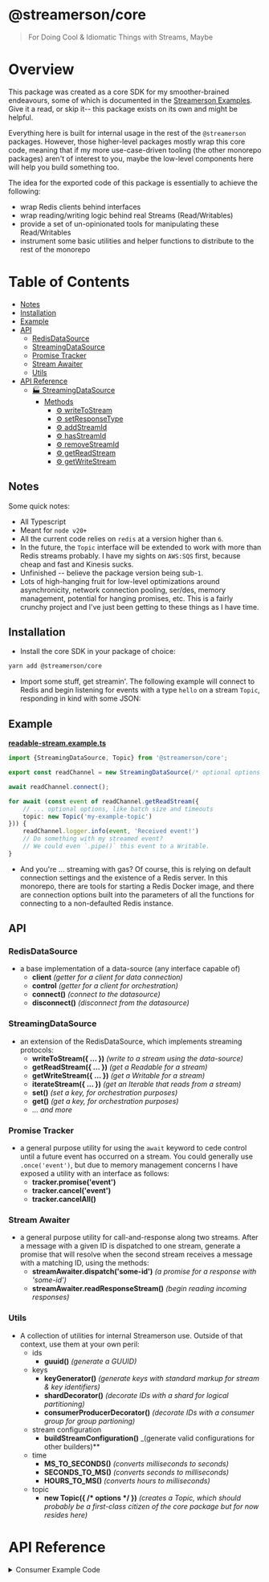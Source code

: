 # @streamerson/core

> For Doing Cool & Idiomatic Things with Streams, Maybe

# Overview

This package was created as a core SDK for my smoother-brained endeavours, some of which is documented in
the [Streamerson Examples](../examples/README.md). Give it a read, or skip it-- this package exists on its own and might
be helpful.

Everything here is built for internal usage in the rest of the `@streamerson` packages.  However, those higher-level packages mostly wrap this core code, meaning that if my more use-case-driven tooling (the other monorepo packages) aren't of interest to you, maybe the low-level components here will help you build something too.

The idea for the exported code of this package is essentially to achieve the following:
- wrap Redis clients behind interfaces
- wrap reading/writing logic behind real Streams (Read/Writables)
- provide a set of un-opinionated tools for manipulating these Read/Writables
- instrument some basic utilities and helper functions to distribute to the rest of the monorepo

# Table of Contents
<!-- START doctoc generated TOC please keep comment here to allow auto update -->
<!-- DON'T EDIT THIS SECTION, INSTEAD RE-RUN doctoc TO UPDATE -->


  - [Notes](#notes)
  - [Installation](#installation)
  - [Example](#example)
  - [API](#api)
    - [RedisDataSource](#redisdatasource)
    - [StreamingDataSource](#streamingdatasource)
    - [Promise Tracker](#promise-tracker)
    - [Stream Awaiter](#stream-awaiter)
    - [Utils](#utils)
- [API Reference](#api-reference)
  - [:factory: StreamingDataSource](#factory-streamingdatasource)
    - [Methods](#methods)
      - [:gear: writeToStream](#gear-writetostream)
      - [:gear: setResponseType](#gear-setresponsetype)
      - [:gear: addStreamId](#gear-addstreamid)
      - [:gear: hasStreamId](#gear-hasstreamid)
      - [:gear: removeStreamId](#gear-removestreamid)
      - [:gear: getReadStream](#gear-getreadstream)
      - [:gear: getWriteStream](#gear-getwritestream)

<!-- END doctoc generated TOC please keep comment here to allow auto update -->

## Notes

Some quick notes:

- All Typescript
- Meant for `node v20+`
- All the current code relies on `redis` at a version higher than `6`.
- In the future, the `Topic` interface will be extended to work with more than Redis streams probably. I have my sights
  on `AWS:SQS` first, because cheap and fast and Kinesis sucks.
- Unfinished -- believe the package version being sub-`1`.
- Lots of high-hanging fruit for low-level optimizations around asynchronicity, network connection pooling, ser/des,
  memory management, potential for hanging promises, etc. This is a fairly crunchy project and I've just been getting to
  these things as I have time.

## Installation

- Install the core SDK in your package of choice:

```bash
yarn add @streamerson/core
```

- Import some stuff, get streamin'. The following example will connect to Redis and begin listening for events with a
  type `hello` on a stream `Topic`, responding in kind with some JSON:

## Example
<!-- BEGIN-CODE: ../examples/core-modules/readable-stream/readable-stream.example.ts -->
[**readable-stream.example.ts**](../examples/core-modules/readable-stream/readable-stream.example.ts)
```typescript
import {StreamingDataSource, Topic} from '@streamerson/core';

export const readChannel = new StreamingDataSource(/* optional options */);

await readChannel.connect();

for await (const event of readChannel.getReadStream({
    // ... optional options, like batch size and timeouts
    topic: new Topic('my-example-topic')
})) {
    readChannel.logger.info(event, 'Received event!')
    // Do something with my streamed event?
    // We could even `.pipe()` this event to a Writable.
}
```
<!-- END-CODE: ../examples/core-modules/readable-stream/readable-stream.example.ts -->

- And you're ... streaming with gas? Of course, this is relying on default connection settings and the existence of a
  Redis server. In this monorepo, there are tools for starting a Redis Docker image, and there are connection options
  built into the parameters of all the functions for connecting to a non-defaulted Redis instance.

## API

### RedisDataSource

- a base implementation of a data-source (any interface capable of)
    - **client** _(getter for a client for data connection)_
    - **control** _(getter for a client for orchestration)_
    - **connect()** _(connect to the datasource)_
    - **disconnect()** _(disconnect from the datasource)_

### StreamingDataSource

- an extension of the RedisDataSource, which implements streaming protocols:
    - **writeToStream({ ... })** _(write to a stream using the data-source)_
    - **getReadStream({ ... })** _(get a Readable for a stream)_
    - **getWriteStream({ ... })** _(get a Writable for a stream)_
    - **iterateStream({ ... })** _(get an Iterable that reads from a stream)_
    - **set()** _(set a key, for orchestration purposes)_
    - **get()** _(get a key, for orchestration purposes)_
    - *... and more*

### Promise Tracker

- a general purpose utility for using the `await` keyword to cede control until a future event has occurred on a stream.  You could generally use `.once('event')`, but due to memory management concerns I have exposed a utility with an interface as follows:
  - **tracker.promise('event')**
  - **tracker.cancel('event')**
  - **tracker.cancelAll()**

### Stream Awaiter

- a general purpose utility for call-and-response along two streams.  After a message with a given ID is dispatched to one stream, generate a promise that will resolve when the second stream receives a message with a matching ID, using the methods:
  - **streamAwaiter.dispatch('some-id')** _(a promise for a response with 'some-id')_
  - **streamAwaiter.readResponseStream()** _(begin reading incoming responses)_

### Utils

- A collection of utilities for internal Streamerson use.  Outside of that context, use them at your own peril:
  - ids
    - **guuid()** _(generate a GUUID)_
  - keys
    - **keyGenerator()** _(generate keys with standard markup for stream & key identifiers)_
    - **shardDecorator()** _(decorate IDs with a shard for logical partitioning)_
    - **consumerProducerDecorator()** _(decorate IDs with a consumer group for group partioning)_
  - stream configuration
    - **buildStreamConfiguration()** _(generate valid configurations for other builders)**
  - time
    - **MS_TO_SECONDS()** _(converts milliseconds to seconds)_
    - **SECONDS_TO_MS()** _(converts seconds to milliseconds)_ 
    - **HOURS_TO_MS()** _(converts hours to milliseconds)_
  - topic
    - **new Topic({ /\* options \*/ })** _(creates a Topic, which should probably be a first-class citizen of the core package but for now resides here)_

# API Reference

<details>
    <summary>Consumer Example Code</summary>

<!-- BEGIN-CODE: ./src/datasource/_API.md -->
[**_API.md**](./src/datasource/_API.md)

## :factory: StreamingDataSource

A remote source capable of retrieving stream records from a Redis instance.

### Methods

- [writeToStream](#gear-writetostream)
- [setResponseType](#gear-setresponsetype)
- [addStreamId](#gear-addstreamid)
- [hasStreamId](#gear-hasstreamid)
- [removeStreamId](#gear-removestreamid)
- [getReadStream](#gear-getreadstream)
- [getWriteStream](#gear-getwritestream)

#### :gear: writeToStream

A low-level implementation wrapping a Redis Stream Write operation

| Method | Type |
| ---------- | ---------- |
| `writeToStream` | `(outgoingStream: string, incomingStream: string, messageType: MessageType, messageId: string, message: string, sourceId: string, shard?: string) => Promise<string>` |

Parameters:

* `outgoingStream`: The stream ID to target in Redis
* `incomingStream`: Maybe, a stream ID to reply to
* `messageType`: The type of the event
* `messageId`: The ID of the message
* `message`: The message payload
* `sourceId`: The ID of the source
* `shard`: Maybe, the shard to target


#### :gear: setResponseType

Sets the `MessageType` field default for outgoing messages

| Method | Type |
| ---------- | ---------- |
| `setResponseType` | `(type: string) => void` |

Parameters:

* `type`: The `MessageType` for outgoing messages


#### :gear: addStreamId

Adds a stream to the set for consumption

| Method | Type |
| ---------- | ---------- |
| `addStreamId` | `(streamId: string) => void` |

Parameters:

* `streamId`: the key of the stream to ingest


#### :gear: hasStreamId

Checks whether a stream is set for consumption

| Method | Type |
| ---------- | ---------- |
| `hasStreamId` | `(streamId: string) => boolean` |

Parameters:

* `streamId`: the key of the stream to check


#### :gear: removeStreamId

Removes a stream from the set for consumption

| Method | Type |
| ---------- | ---------- |
| `removeStreamId` | `(streamId: string) => void` |

Parameters:

* `streamId`: the key of the stream to remove


#### :gear: getReadStream

| Method | Type |
| ---------- | ---------- |
| `getReadStream` | `(options: { topic: Topic; shard?: string; } or GetReadStreamOptions) => Readable and { readableObjectMode: true; }` |

#### :gear: getWriteStream

Get a `Writable` stream, for which written objects will be written to the remote

| Method | Type |
| ---------- | ---------- |
| `getWriteStream` | `(options: { topic: Topic; shard?: string; } or { stream: string; responseChannel?: string; shard?: string; }) => Writable and { writableObjectMode: true; }` |

Parameters:

* `options`: : The Topic to publish messages to




<!-- END-CODE: ./src/datasource/_API.md -->

</details>
